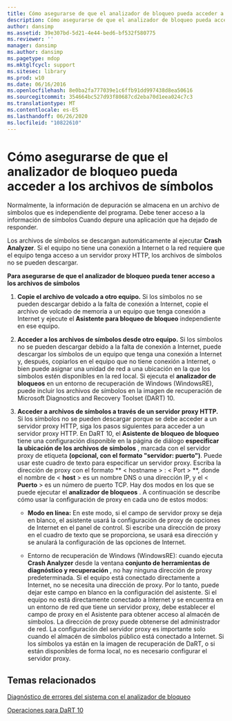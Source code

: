 ```yaml
---
title: Cómo asegurarse de que el analizador de bloqueo pueda acceder a los archivos de símbolos
description: Cómo asegurarse de que el analizador de bloqueo pueda acceder a los archivos de símbolos
author: dansimp
ms.assetid: 39e307bd-5d21-4e44-bed6-bf532f580775
ms.reviewer: ''
manager: dansimp
ms.author: dansimp
ms.pagetype: mdop
ms.mktglfcycl: support
ms.sitesec: library
ms.prod: w10
ms.date: 06/16/2016
ms.openlocfilehash: 8e0ba2fa777039e1c6ffb91dd997438d8ea50616
ms.sourcegitcommit: 354664bc527d93f80687cd2eba70d1eea024c7c3
ms.translationtype: MT
ms.contentlocale: es-ES
ms.lasthandoff: 06/26/2020
ms.locfileid: "10822610"
---
```

# Cómo asegurarse de que el analizador de bloqueo pueda acceder a los archivos de símbolos


Normalmente, la información de depuración se almacena en un archivo de símbolos que es independiente del programa. Debe tener acceso a la información de símbolos Cuando depure una aplicación que ha dejado de responder.

Los archivos de símbolos se descargan automáticamente al ejecutar **Crash Analyzer**. Si el equipo no tiene una conexión a Internet o la red requiere que el equipo tenga acceso a un servidor proxy HTTP, los archivos de símbolos no se pueden descargar.

**Para asegurarse de que el analizador de bloqueo pueda tener acceso a los archivos de símbolos**

1.  **Copie el archivo de volcado a otro equipo.** Si los símbolos no se pueden descargar debido a la falta de conexión a Internet, copie el archivo de volcado de memoria a un equipo que tenga conexión a Internet y ejecute el **Asistente para bloqueo de bloqueo** independiente en ese equipo.

2.  **Acceder a los archivos de símbolos desde otro equipo.** Si los símbolos no se pueden descargar debido a la falta de conexión a Internet, puede descargar los símbolos de un equipo que tenga una conexión a Internet y, después, copiarlos en el equipo que no tiene conexión a Internet, o bien puede asignar una unidad de red a una ubicación en la que los símbolos estén disponibles en la red local. Si ejecuta el **analizador de bloqueos** en un entorno de recuperación de Windows (WindowsRE), puede incluir los archivos de símbolos en la imagen de recuperación de Microsoft Diagnostics and Recovery Toolset (DART) 10.

3.  **Acceder a archivos de símbolos a través de un servidor proxy HTTP.** Si los símbolos no se pueden descargar porque se debe acceder a un servidor proxy HTTP, siga los pasos siguientes para acceder a un servidor proxy HTTP. En DaRT 10, el **Asistente de bloqueo de bloqueo** tiene una configuración disponible en la página de diálogo **especificar la ubicación de los archivos de símbolos** , marcada con el servidor proxy de etiqueta **(opcional, con el formato "servidor: puerto")**. Puede usar este cuadro de texto para especificar un servidor proxy. Escriba la dirección de proxy con el formato ** &lt; hostname &gt; : &lt; Port &gt; **, donde el nombre de &lt; **host** &gt; es un nombre DNS o una dirección IP, y el &lt; **Puerto** &gt; es un número de puerto TCP. Hay dos modos en los que se puede ejecutar el **analizador de bloqueos** . A continuación se describe cómo usar la configuración de proxy en cada uno de estos modos:

    -   **Modo en línea:** En este modo, si el campo de servidor proxy se deja en blanco, el asistente usará la configuración de proxy de opciones de Internet en el panel de control. Si escribe una dirección de proxy en el cuadro de texto que se proporciona, se usará esa dirección y se anulará la configuración de las opciones de Internet.

    -   Entorno de recuperación de Windows (WindowsRE): cuando ejecuta **Crash Analyzer** desde la ventana **conjunto de herramientas de diagnóstico y recuperación** , no hay ninguna dirección de proxy predeterminada. Si el equipo está conectado directamente a Internet, no se necesita una dirección de proxy. Por lo tanto, puede dejar este campo en blanco en la configuración del asistente. Si el equipo no está directamente conectado a Internet y se encuentra en un entorno de red que tiene un servidor proxy, debe establecer el campo de proxy en el Asistente para obtener acceso al almacén de símbolos. La dirección de proxy puede obtenerse del administrador de red. La configuración del servidor proxy es importante solo cuando el almacén de símbolos público está conectado a Internet. Si los símbolos ya están en la imagen de recuperación de DaRT, o si están disponibles de forma local, no es necesario configurar el servidor proxy.

## Temas relacionados


[Diagnóstico de errores del sistema con el analizador de bloqueo](diagnosing-system-failures-with-crash-analyzer-dart-10.md)

[Operaciones para DaRT 10](operations-for-dart-10.md)

 

 





